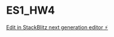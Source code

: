 # ES1_HW4

[Edit in StackBlitz next generation editor ⚡️](https://stackblitz.com/~/github.com/shivamlife/ES1_HW4)